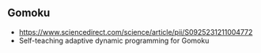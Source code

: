 ## Gomoku 

* https://www.sciencedirect.com/science/article/pii/S0925231211004772  
* Self-teaching adaptive dynamic programming for Gomoku
